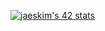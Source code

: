 
[![jaeskim's 42 stats](https://badge42.herokuapp.com/api/stats/[junghkim])](https://github.com/JaeSeoKim/badge42)
